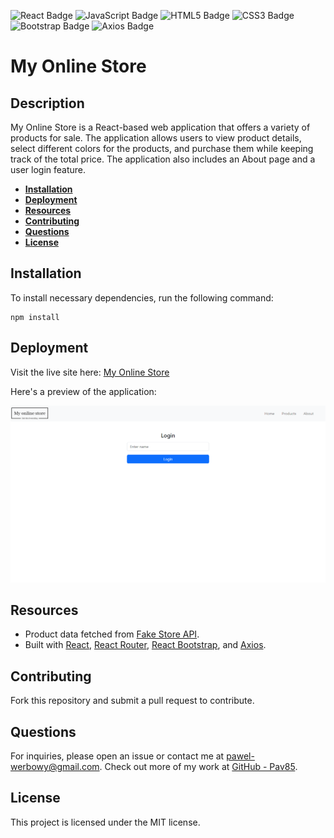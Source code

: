 ![React Badge](https://img.shields.io/badge/-ReactJs-61DAFB?logo=react&logoColor=white&style=for-the-badge)
![JavaScript Badge](https://img.shields.io/badge/JavaScript-323330?style=for-the-badge&logo=javascript&logoColor=F7DF1E)
![HTML5 Badge](https://img.shields.io/badge/HTML5-E34F26?style=for-the-badge&logo=html5&logoColor=white)
![CSS3 Badge](https://img.shields.io/badge/CSS3-1572B6?style=for-the-badge&logo=css3&logoColor=white)
![Bootstrap Badge](https://img.shields.io/badge/-Bootstrap-563D7C?style=for-the-badge&logo=bootstrap&logoColor=white)
![Axios Badge](https://img.shields.io/badge/-Axios-5A29E4?style=for-the-badge&logo=axios&logoColor=white)

# My Online Store

## Description

My Online Store is a React-based web application that offers a variety of products for sale. The application allows users to view product details, select different colors for the products, and purchase them while keeping track of the total price. The application also includes an About page and a user login feature.

- **[Installation](#installation)**
- **[Deployment](#deployment)**
- **[Resources](#resources)**
- **[Contributing](#contributing)**
- **[Questions](#questions)**
- **[License](#license)**

## Installation

To install necessary dependencies, run the following command:

```
npm install 
```

## Deployment 

Visit the live site here: [My Online Store](https://pav85.github.io/online-store-app/)

Here's a preview of the application:

![My Online Store Preview](./src/assets/screenshot.png)

## Resources

- Product data fetched from [Fake Store API](https://fakestoreapi.com/).
- Built with [React](https://reactjs.org/), [React Router](https://reactrouter.com/), [React Bootstrap](https://react-bootstrap.netlify.app/), and [Axios](https://axios-http.com/).

## Contributing

Fork this repository and submit a pull request to contribute.

## Questions

For inquiries, please open an issue or contact me at pawel-werbowy@gmail.com. 
Check out more of my work at [GitHub - Pav85](https://github.com/pav85).

## License

This project is licensed under the MIT license.